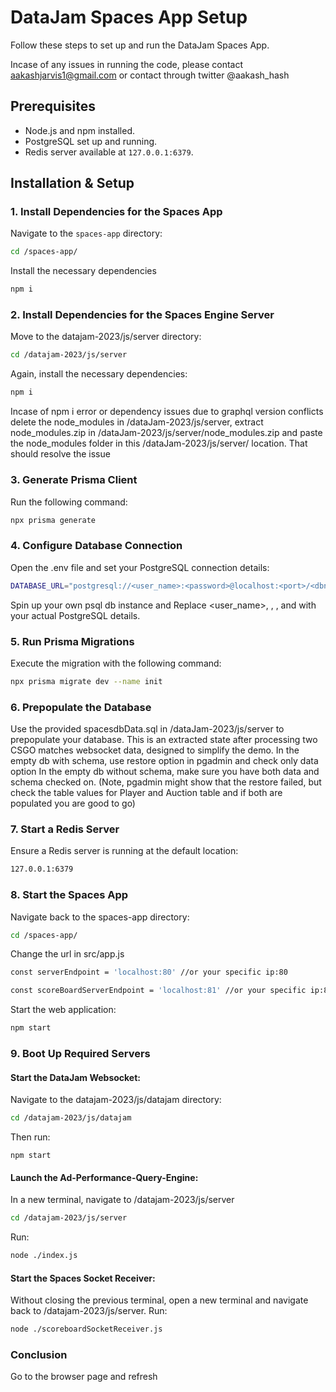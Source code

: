 # DataJam Spaces App Setup

Follow these steps to set up and run the DataJam Spaces App.

Incase of any issues in running the code, please contact aakashjarvis1@gmail.com or contact through twitter @aakash_hash

## Prerequisites

- Node.js and npm installed.
- PostgreSQL set up and running.
- Redis server available at `127.0.0.1:6379`.

## Installation & Setup

### 1. Install Dependencies for the Spaces App

Navigate to the `spaces-app` directory:

```bash
cd /spaces-app/
```

Install the necessary dependencies

```bash
npm i
```

### 2. Install Dependencies for the Spaces Engine Server

Move to the datajam-2023/js/server directory:

```bash
cd /datajam-2023/js/server
```

Again, install the necessary dependencies:

```bash
npm i
```

Incase of npm i error or dependency issues due to graphql version conflicts
delete the node_modules in /dataJam-2023/js/server, extract node_modules.zip in /dataJam-2023/js/server/node_modules.zip and paste the node_modules folder in this /dataJam-2023/js/server/ location. That should resolve the issue

### 3. Generate Prisma Client
Run the following command:

```bash
npx prisma generate
```

### 4. Configure Database Connection
Open the .env file and set your PostgreSQL connection details:

```bash
DATABASE_URL="postgresql://<user_name>:<password>@localhost:<port>/<dbname>?schema=public"
```

Spin up your own psql db instance and Replace <user_name>, <password>, <port>, and <dbname> with your actual PostgreSQL details.

### 5. Run Prisma Migrations
Execute the migration with the following command:

```bash
npx prisma migrate dev --name init
```

### 6. Prepopulate the Database
Use the provided spacesdbData.sql in /dataJam-2023/js/server to prepopulate your database. This is an extracted state after processing two CSGO matches websocket data, designed to simplify the demo.
In the empty db with schema, use restore option in pgadmin and check only data option
In the empty db without schema, make sure you have both data and schema checked on.
(Note, pgadmin might show that the restore failed, but check the table values for Player and Auction table and if both are populated you are good to go)

### 7. Start a Redis Server
Ensure a Redis server is running at the default location:
```bash
127.0.0.1:6379
```
### 8. Start the Spaces App
Navigate back to the spaces-app directory:

```bash
cd /spaces-app/
```

Change the url in src/app.js 
```bash
const serverEndpoint = 'localhost:80' //or your specific ip:80

const scoreBoardServerEndpoint = 'localhost:81' //or your specific ip:81
```

Start the web application:

```bash
npm start 
```

### 9. Boot Up Required Servers
#### Start the DataJam Websocket:
Navigate to the datajam-2023/js/datajam directory:

```bash
cd /datajam-2023/js/datajam
```

Then run:
```
npm start
```

#### Launch the Ad-Performance-Query-Engine:
In a new terminal, navigate to /datajam-2023/js/server

```bash
cd /datajam-2023/js/server
```

Run:

```bash
node ./index.js
```

#### Start the Spaces Socket Receiver:
Without closing the previous terminal, open a new terminal and navigate back to /datajam-2023/js/server. Run:

```bash
node ./scoreboardSocketReceiver.js
```

### Conclusion
Go to the browser page and refresh
